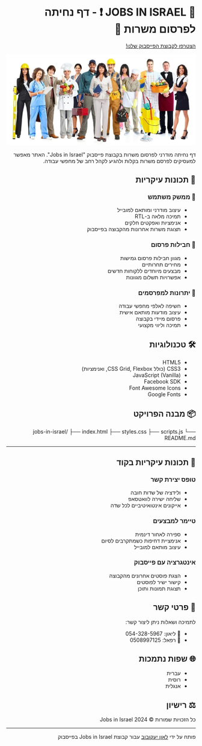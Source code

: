 <div dir="rtl">

# 📌 JOBS IN ISRAEL ❗️ - דף נחיתה לפרסום משרות 🚀

[הצטרפו לקבוצת הפייסבוק שלנו!](https://www.facebook.com/groups/293518002913205/)

![מגוון מקצועות ועובדים](1.jpg)

דף נחיתה מודרני לפרסום משרות בקבוצת פייסבוק "Jobs in Israel". האתר מאפשר למעסיקים לפרסם משרות בקלות ולהגיע לקהל רחב של מחפשי עבודה.

## 🌟 תכונות עיקריות

### 📱 ממשק משתמש

- עיצוב מודרני ומותאם למובייל
- תמיכה מלאה ב-RTL
- אנימציות ואפקטים חלקים
- תצוגת משרות אחרונות מהקבוצה בפייסבוק

### 💼 חבילות פרסום

- מגוון חבילות פרסום גמישות
- מחירים תחרותיים
- מבצעים מיוחדים ללקוחות חדשים
- אפשרויות תשלום מגוונות

### 🎯 יתרונות למפרסמים

- חשיפה לאלפי מחפשי עבודה
- עיצוב מודעות מותאם אישית
- פרסום מיידי בקבוצה
- תמיכה וליווי מקצועי

## 🛠 טכנולוגיות

- HTML5
- CSS3 (כולל CSS Grid, Flexbox, ואנימציות)
- JavaScript (Vanilla)
- Facebook SDK
- Font Awesome Icons
- Google Fonts

## 📦 מבנה הפרויקט

jobs-in-israel/
├── index.html
├── styles.css
├── scripts.js
└── README.md

---

## 📝 תכונות עיקריות בקוד

### טופס יצירת קשר

- ולידציה של שדות חובה
- שליחה ישירה לוואטסאפ
- אייקונים אינטואיטיביים לכל שדה

### טיימר למבצעים

- ספירה לאחור דינמית
- אנימציית דחיפות כשמתקרבים לסיום
- עיצוב מותאם למובייל

### אינטגרציה עם פייסבוק

- הצגת פוסטים אחרונים מהקבוצה
- קישור ישיר לפוסטים
- תצוגת תמונות ותוכן

## 👥 פרטי קשר

לתמיכה ושאלות ניתן ליצור קשר:

- 📱 ליאון: 054-328-5967
- 📱 רפאל: 0508997125

## 🌐 שפות נתמכות

- עברית
- רוסית
- אנגלית

## ⚖️ רישיון

כל הזכויות שמורות © 2024 Jobs in Israel

---

פותח על ידי [לאון יעקובוב](https://www.facebook.com/profile.php?id=100083738319354) עבור קבוצת Jobs in Israel בפייסבוק

</div>
